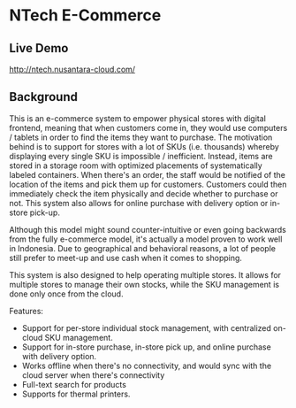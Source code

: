 # NTech E-Commerce

## Live Demo

http://ntech.nusantara-cloud.com/

## Background

This is an e-commerce system to empower physical stores with digital frontend,
meaning that when customers come in, they would use computers / tablets in order to
find the items they want to purchase. The motivation behind is to support for stores
with a lot of SKUs (i.e. thousands) whereby displaying every single SKU is impossible / inefficient.
Instead, items are stored in a storage room with optimized placements of systematically
labeled containers. When there's an order, the staff would be notified of the location of
the items and pick them up for customers. Customers could then immediately check the item
physically and decide whether to purchase or not. This system also allows for online purchase
with delivery option or in-store pick-up.

Although this model might sound counter-intuitive or even going backwards from the fully
e-commerce model, it's actually a model proven to work well in Indonesia.
Due to geographical and behavioral reasons, a lot of people still prefer to meet-up and
use cash when it comes to shopping.

This system is also designed to help operating multiple stores. It allows for multiple
stores to manage their own stocks, while the SKU management is done only once from
the cloud.


Features:

- Support for per-store individual stock management, with centralized on-cloud SKU management.
- Support for in-store purchase, in-store pick up, and online purchase with delivery option.
- Works offline when there's no connectivity, and would sync with the cloud server when there's connectivity
- Full-text search for products
- Supports for thermal printers.
